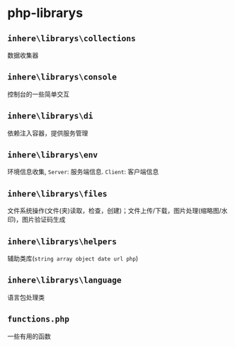 # php-librarys


## `inhere\librarys\collections` 

数据收集器 

## `inhere\librarys\console` 

控制台的一些简单交互 

## `inhere\librarys\di` 

依赖注入容器，提供服务管理 

## `inhere\librarys\env` 

环境信息收集, `Server`: 服务端信息. `Client`: 客户端信息 

## `inhere\librarys\files` 

文件系统操作(文件(夹)读取，检查，创建)；文件上传/下载，图片处理(缩略图/水印)，图片验证码生成 

## `inhere\librarys\helpers` 

辅助类库(`string array object date url php`)

## `inhere\librarys\language` 

语言包处理类

## `functions.php` 

一些有用的函数